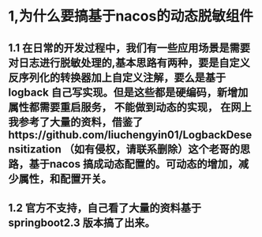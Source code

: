 # 1,为什么要搞基于nacos的动态脱敏组件

## 1.1 在日常的开发过程中，我们有一些应用场景是需要对日志进行脱敏处理的,基本思路有两种，要是自定义反序列化的转换器加上自定义注解，要么是基于logback 自己写实现。但是这些都是硬编码，新增加属性都需要重启服务， 不能做到动态的实现， 在网上我参考了大量的资料，借鉴了https://github.com/liuchengyin01/LogbackDesensitization （如有侵权，请联系删除）这个老哥的思路，基于nacos 搞成动态配置的。可动态的增加，减少属性，和配置开关。

## 1.2 官方不支持，自己看了大量的资料基于springboot2.3 版本搞了出来。
